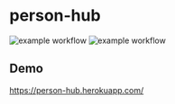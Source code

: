 # person-hub
![example workflow](https://github.com/ndh103/person-hub/actions/workflows/api.yml/badge.svg)
![example workflow](https://github.com/ndh103/person-hub/actions/workflows/spa-web.yml/badge.svg)

## Demo
https://person-hub.herokuapp.com/
